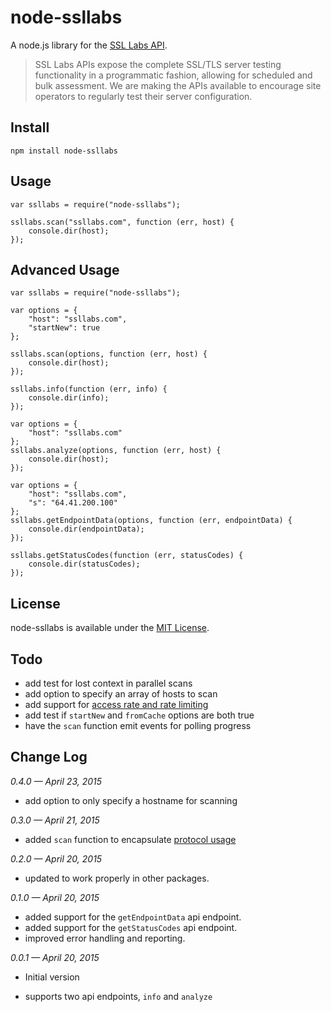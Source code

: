 # node-ssllabs

A node.js library for the [SSL Labs API][1].

> SSL Labs APIs expose the complete SSL/TLS server testing functionality in a programmatic fashion, allowing for scheduled and bulk assessment. We are making the APIs available to encourage site operators to regularly test their server configuration.

## Install

	npm install node-ssllabs

## Usage

	var ssllabs = require("node-ssllabs");
	
	ssllabs.scan("ssllabs.com", function (err, host) {
		console.dir(host);
	});

## Advanced Usage

	var ssllabs = require("node-ssllabs");
	
	var options = {
		"host": "ssllabs.com",
		"startNew": true
	};
	
	ssllabs.scan(options, function (err, host) {
		console.dir(host);
	});
	
	ssllabs.info(function (err, info) {
		console.dir(info);
	});
	
	var options = {
		"host": "ssllabs.com"
	};
	ssllabs.analyze(options, function (err, host) {
		console.dir(host);
	});
	
	var options = {
		"host": "ssllabs.com",
		"s": "64.41.200.100"
	};
	ssllabs.getEndpointData(options, function (err, endpointData) {
		console.dir(endpointData);
	});
	
	ssllabs.getStatusCodes(function (err, statusCodes) {
		console.dir(statusCodes);
	});

## License

node-ssllabs is available under the [MIT License][2].

## Todo

* add test for lost context in parallel scans
* add option to specify an array of hosts to scan
* add support for [access rate and rate limiting][4]
* add test if `startNew` and `fromCache` options are both true
* have the `scan` function emit events for polling progress

## Change Log

*0.4.0 — April 23, 2015*

* add option to only specify a hostname for scanning

*0.3.0 — April 21, 2015*

* added `scan` function to encapsulate [protocol usage][3]

*0.2.0 — April 20, 2015*

* updated to work properly in other packages.

*0.1.0 — April 20, 2015*

* added support for the `getEndpointData` api endpoint.
* added support for the `getStatusCodes` api endpoint.
* improved error handling and reporting.

*0.0.1 — April 20, 2015*

* Initial version
* supports two api endpoints, `info` and `analyze`


  [1]: https://www.ssllabs.com/projects/ssllabs-apis/
  [2]: https://github.com/keithws/node-ssllabs/blob/master/LICENSE
  [3]: https://github.com/ssllabs/ssllabs-scan/blob/master/ssllabs-api-docs.md#protocol-usage
  [4]: https://github.com/ssllabs/ssllabs-scan/blob/master/ssllabs-api-docs.md#access-rate-and-rate-limiting
